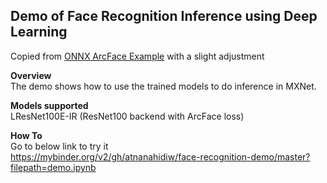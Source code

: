 ## Demo of Face Recognition Inference using Deep Learning

Copied from [ONNX ArcFace Example](https://github.com/onnx/models/blob/master/vision/body_analysis/arcface/dependencies/arcface_inference.ipynb) with a slight adjustment

**Overview**<br>
The demo shows how to use the trained models to do inference in MXNet.

**Models supported**<br>
LResNet100E-IR (ResNet100 backend with ArcFace loss)

**How To**<br>
Go to below link to try it<br>
https://mybinder.org/v2/gh/atnanahidiw/face-recognition-demo/master?filepath=demo.ipynb
